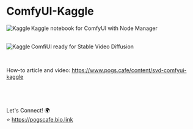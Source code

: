 # ComfyUI-Kaggle

<a href="https://www.kaggle.com/pogscafe/comfyui-kaggle" target="_blank"><img align="left" alt="Kaggle" title="Open in Kaggle" src="https://kaggle.com/static/images/open-in-kaggle.svg" /></a> Kaggle notebook for ComfyUI with Node Manager  
<br/>  

<a href="https://www.kaggle.com/code/pogscafe/comfyui-stable-video-diffusion" target="_blank"><img align="left" alt="Kaggle" title="Open in Kaggle" src="https://kaggle.com/static/images/open-in-kaggle.svg" /></a> ComfiUI ready for Stable Video Diffusion    

<br/>  

How-to article and video: https://www.pogs.cafe/content/svd-comfyui-kaggle

<br/>
  
#  

Let's Connect! 🌍  
⭐ https://pogscafe.bio.link
